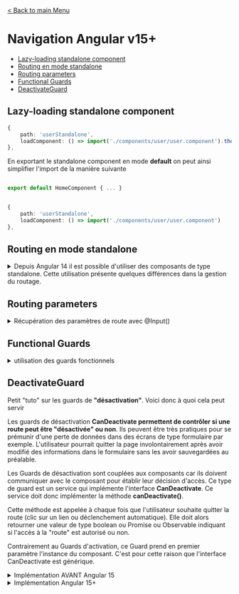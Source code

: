 [< Back to main Menu](https://github.com/gsoulie/angular-resources/blob/master/ng-sheet.md)    


# Navigation Angular v15+

* [Lazy-loading standalone component](#lazy-loading-standalone-component)
* [Routing en mode standalone](#routing-en-mode-standalone)
* [Routing parameters](#routing-parameters)
* [Functional Guards](#functional-guards)
* [DeactivateGuard](#deactivateguard)      

## Lazy-loading standalone component

````typescript
{
    path: 'userStandalone',
    loadComponent: () => import('./components/user/user.component').then(m => m.UserComponent)
},
````

En exportant le standalone component en mode **default** on peut ainsi simplifier l'import de la manière suivante

````typescript

export default HomeComponent { ... }


{
    path: 'userStandalone',
    loadComponent: () => import('./components/user/user.component')
},
````

## Routing en mode standalone

<details>
	<summary>Depuis Angular 14 il est possible d'utiliser des composants de type standalone. Cette utilisation présente quelques différences dans la gestion du routage.</summary>
	
Le chargement d'un composant standalone se fait avec la fonction loadComponent. Si ce dernier comporte des routes enfants, alors on utilisera la fonction loadChildren

*app.routes.ts*
````typescript
import { HomeComponent } from './components/home/home.component';
import { NgModule } from '@angular/core';
import { RouterModule, Routes } from '@angular/router';

const routes: Routes = [
  {
    path: 'home',
    component: HomeComponent
  },
  {
    path: '',
    redirectTo: 'home',
    pathMatch: 'full'
  },
  {
    path: 'parent',
    loadChildren: () => import('./components/standalone/parent/routes').then(mod => mod.STANDALONE_ROUTES)	// chargement avec routes enfant
    //loadComponent: () => import('./components/standalone/parent/parent.component').then(m => m.ParentComponent)	// chargement composant standalone seul sans routes enfant
  }
];
````

L'utilisation de routes enfant dans un composant standalone nécessite de créer un fichier contenant les routes un peu à la manière du app-routing.module.ts

> Code complet disponible ici : [https://github.com/gsoulie/ng-routing-v14](https://github.com/gsoulie/ng-routing-v14)     
	
</details>

## Routing parameters

<details>
	<summary>Récupération des paramètres de route avec @Input()</summary>

Depuis Angular 16, il est possible de récupérer les paramètres de route comme tout paramètre d'un composant avec un @Input

Afin d'utiliser cette nouvelle fonctionnalité, nous devons l'activer dans le RouterModule :


*app.config.ts* (**mode standalone**)
````typescript
export const appConfig: ApplicationConfig = {
  providers: [
    provideRouter(routes, withComponentInputBinding()),	// <-- 
  ]
};
````


*app.module.ts* (**Activation via router module**)
````typescript
@NgModule({
	imports: [
		RouterModule.forRoot([], {
			// ... autres fonctionnalités
			bindToComponentInputs: true // <-- activer cette fonctionnalité
		})
	],
})
export class AppModule {}
````

Avec cette fonctionnalité, il est désormais possible de simplement récupérer les paramètres de route et data de la route de la manière suivante :

````typescript
const routes: Routes = [
	{
		path: "search/:id",		// <-- paramètre id
		component: SearchComponent,
		data: { title: "Recherche" },	// <-- data de la route
		resolve: { searchData: SearchDataResolver }
	},
];

@Component({})
export class SearchComponent implements OnInit {
	@Input() query?: string; // Ce paramètre viendra des query params
	@Input() id?: string; // Ce paramètre viendra des path params
	@Input() title?: string; // Ce paramètre viendra des data
	@Input() searchData?: any; // Ce paramètre viendra des resolved data

	ngOnInit() {
		
	}
}
````

On peut aussi renommer les paramètres si besoin de la manière suivante :

````typescript
@Input() query?: string; 
@Input('id') pathId?: string; 
@Input('title') dataTitle?: string;
@Input('searchData') resolvedData?: any;
````
	
</details>

## Functional Guards

<details>
	<summary>utilisation des guards fonctionnels</summary>
	
Depuis Angular 15, il est conseillé de convertir ses guards en guards fonctionnels. En effet, les guards classiques basés sur des classes sont dépréciés en v17. La raison principale de ce changement est que les gardes basées sur les classes injectables et les Injection Token sont moins configurables et réutilisables. De plus, ils ne peuvent pas être intégrés, ce qui les rend moins puissants et plus lourds.


<details>
	<summary>Exemple de migration de class-based guard en functional guard</summary>
	
````typescript
// Class-based classic guard
@Injectable({providedIn: 'root'})
export class AuthGuard implements CanActivate {
	#authService = inject(AuthService);
	
	canActivate() {
		return this.#authService.isLoggedIn$;
	}
}

// Functional guard
export const authGuard: CanActivateFn = () => {
	const authService = inject(AuthService);
	return authService.isLoggedIn$;
}

// Utilisation actuelle
const routes: Routes = [
	{
		path: 'admin',
		canActivate: [authGuard],
		loadComponent: () => import('./user-admin.component'),
	}
]

// Utilisation FUTURE lorsque les class-based guard et resolver seront dépréciés
const routes: Routes = [
	{
		path: 'admin',
		canActivate: mapToGuards.canActivate([AuthGuard]),
		loadComponent: () => import('./user-admin.component'),
	}
]
````
	
</details>

<details>
	<summary>Exemple de functional guard avec gestion de rôle</summary>
	
````typescript
const hasRole = (role: string): boolean => {
	return inject(AuthService).role$.pipe(
		map(roles => roles.map(x => x.name).includes(role))
	)
}

export const routes: Routes = [
	{
		path: 'home',
		children: [
			{
				path: '',
				canMatch: [() => hasRole('user')],
				loadComponent: () => import('./user-home.component'),
			},
			{
				path: '',
				canMatch: [() => hasRole('admin')],
				loadComponent: () => import('./user-admin.component'),
			}
		]
	}
]
````
</details>

<details>
	<summary>Exemple de functional guard avec redirection</summary>
	
*auth-guard.guard.ts*
````typescript
import { inject } from "@angular/core";
import { AuthJwtService } from "../services/auth-jwt.service";
import { CanActivateFn, Router } from "@angular/router";

export function authJwtGuard(fallbackRoute: string = 'login'): CanActivateFn {
  return () => {
    const isLoggedIn = inject(AuthJwtService).isLoggedIn();
    const router = inject(Router);

    if (!isLoggedIn) {
      router.navigate([fallbackRoute]);
    }
    return isLoggedIn;
  }
};
````
	
*app.routes.ts*
````typescript
import { Routes } from '@angular/router';
import { authJwtGuard } from './lib/auth/auth-jwt/guards/auth-jwt.guard';
import { inject } from '@angular/core';
import { AuthJwtService } from './lib/auth/auth-jwt/services/auth-jwt.service';

export const routes: Routes = [{
  path: 'todos',
  loadComponent: () => import('./pages/todolist/todos.component')
}, {
  path: 'protected',
  loadComponent: () => import('./pages/protected/protected.component').then(m => m.ProtectedPage),
  canActivate: [authJwtGuard('/login')]
}, {
  path: 'login',	// Accessible uniquement si on n'est pas connecté
  loadComponent: () => import('./lib/auth/auth-jwt/components/auth-jwt-login.component').then(m => m.LoginJwtComponent),
  canActivate: [() => !inject(AuthJwtService).isLoggedIn()]
}];
````

</details>

<details>
	<summary>Exemple avec injection de service</summary>

 ````typescript
export const canActivate = (authService = inject(AuthService)) => authService.isLogged

export const routes: Routes = [
{
    path: 'guard',
    canActivate: [() => canActivate()],
    loadComponent: () => import('./components/functionl-guards/functionl-guards.component')
  }
]
````
</details>

</details>

## DeactivateGuard

Petit "tuto" sur les guards de **"désactivation"**. Voici donc à quoi cela peut servir

Les guards de désactivation **CanDeactivate permettent de contrôler si une route peut être "désactivée" ou non**. Ils peuvent être très pratiques pour se prémunir d'une perte de données dans des écrans de type formulaire par exemple. L'utilisateur pourrait quitter la page involontairement après avoir modifié des informations dans le formulaire sans les avoir sauvegardées au préalable.

Les Guards de désactivation sont couplées aux composants car ils doivent communiquer avec le composant pour établir leur décision d'accès. Ce type de guard est un service qui implémente l'interface **CanDeactivate**. Ce service doit donc implémenter la méthode **canDeactivate()**.

Cette méthode est appelée à chaque fois que l'utilisateur souhaite quitter la route (clic sur un lien ou déclenchement automatique). Elle doit alors retourner une valeur de type boolean ou Promise ou Observable indiquant si l'accès à la "route" est autorisé ou non.

Contrairement au Guards d'activation, ce Guard prend en premier paramètre l'instance du composant. C'est pour cette raison que l'interface CanDeactivate est générique.

<details>
  <summary>Implémentation AVANT Angular 15</summary>

Voici un exemple de création basique de guard de désactivation sur un écran avec de la sasie utilisateur.

*can-deactivate-guard.service.ts*

```
import { ActivatedRouteSnapshot, CanDeactivate, RouterStateSnapshot } from '@angular/router';
import { Injectable } from '@angular/core';
import { Observable } from 'rxjs';
 
export interface CanComponentDeactivate {
  canDeactivate: () => Observable<boolean> | Promise<boolean> | boolean;
}
 
@Injectable({
  providedIn: 'root'
})
export class CanDeactivateGuard implements CanDeactivate<CanComponentDeactivate> {
 
  canDeactivate(component: CanComponentDeactivate,
    currentRoute: ActivatedRouteSnapshot,
    currentState: RouterStateSnapshot,
    nextState?: RouterStateSnapshot): Observable<boolean> | Promise<boolean> | boolean {
    
    return component.canDeactivate();
  }
}

```

Il faut ensuite implémenter ce guard dans le composant concerné

*user-detail.component.ts*

```
import { CanComponentDeactivate } from './../deactivate/deactivate.guard';
import { Observable } from 'rxjs';
 
@Component({
  selector: 'app-user',
  templateUrl: './user.component.html',
  styleUrls: ['./user.component.scss'],
  standalone: true,
  imports: [
    CommonModule,
    FormsModule,
  ]
})
export class UserComponent implements OnInit, CanComponentDeactivate {
  inputData: UserData;
  nom = '';
  prenom = '';
  editingData = false;    // indiquer si un des champs a été modifié ou non (on pourrait utiliser la propriété dirty des formControl)
 
  constructor(private route: ActivatedRoute, private userService: UserService) { }
 
  ngOnInit(): void {
    this.route.params.subscribe((params: Params) => {
      this.userId = +params['id'];  
      this.inputData = this.userService.getUser(this.userId);
      
      // initialisation des champs du formulaire
      this.nom = this.inputData.nom;
      this.prenom = this.inputData.prenom;
    });
  }
 
  canDeactivate(): boolean | Observable<boolean> | Promise<boolean> {
    
    if (!this.editingData) { return true; }
    
    // Affichage modale de confirmation si des données ont été modifiées
    if (this.inputData.nom !== this.nom || this.inputData.prenom !== this.prenom) {
      return confirm('Êtes-vous certain de vouloir abandonner vos modifications ?');
    }
    return true;
  }
 
  editing(ev) { this.editingData = true; }
  
  submit() { /*... enregistrement des données */ }
}

```

Enfin, attacher le guard à la route

*app-routing.module.ts*

```
import { CanDeactivateGuard } from './components/deactivate/deactivate.guard';
 
const routes: Routes = [{
    path: 'user/:id',
    canActivate: [AuthGuard],
    canDeactivate: [CanDeactivateGuard],    // <-- Guard de désactivation
    loadComponent: () => import('./components/user/user.component').then(m => m.UserComponent)
  },
];

```
  
</details>

<details>
  <summary>Implémentation Angular 15+</summary>

Depuis Angular 15 et l'arrivée des guard fonctionnels, l'interface **CanDeactivate** est **déprécié**.

L'écriture du guard se fait donc de manière fonctionnelle.

Imaginons un composant de type formulaire, pour lequel on positionnerait une variable ````canExit```` à ````false```` lorsque le formulaire serait en mode édition

*CustomForm.component.ts*

````typescript
export class CustomForm {

  canExit = true;

  isEditing() {
    this.canExit = false;
  }
}
````
Définissons ensuite le guard fonctionnel :

*CustomForm-deactivate-guard.service.ts*

````typescript
import { CanDeactivateFn } from "@angular/router";
import { CustomForm } from "./custom-form.component";
import { Observable } from "rxjs";

export const hasUnsavedChangesGuard: CanDeactivateFn<CustomForm> = (component: CustomForm): Observable<boolean> | Promise<boolean> | boolean => {
  
  if (!component.canExit) {
    return confirm('Are you sure you want to leave this page? If you do, any unsaved changes will be lost.');
  }

  return true;
}
````

Enfin, attachons le guard à la route concernée :

*app.routes.ts*

````typescript
export const routes: Routes = [
  {
    path: '',
    pathMatch: 'full',
    redirectTo: 'form'
  },
  {
    path: 'form',
    canDeactivate: [hasUnsavedChangesGuard],
    loadComponent: () => import('./pages/custom-form/custom-form.component').then(m => m.CustomForm)
  },
]
````
  
</details>



